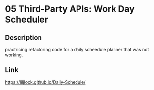 # 05 Third-Party APIs: Work Day Scheduler

## Description

practricing refactoring code for a daily scheedule planner that was not working.

## Link

https://liljlock.github.io/Daily-Schedule/
